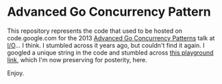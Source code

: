 # Advanced Go Concurrency Pattern

This repository represents the code that used to be hosted on code.google.com for the 2013 [Advanced Go Concurrency Patterns](https://talks.golang.org/2013/advconc.slide#1) talk at [I/O](https://blog.golang.org/advanced-go-concurrency-patterns)... I think. I stumbled across it years ago, but couldn't find it again. I googled a unique string in the code and stumbled across [this playground link](https://play.golang.org/p/jEm8Pt-nH9), which I'm now preserving for posterity, here.

Enjoy.
